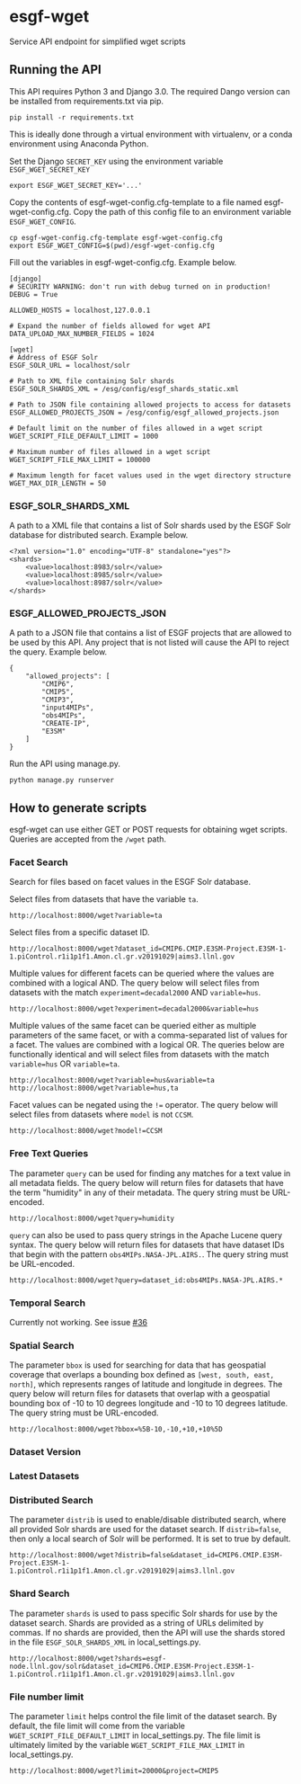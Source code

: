 # esgf-wget
Service API endpoint for simplified wget scripts

## Running the API
This API requires Python 3 and Django 3.0.  The required Dango version can be installed from requirements.txt via pip.
```
pip install -r requirements.txt
```
This is ideally done through a virtual environment with virtualenv, or a conda environment using Anaconda Python.

Set the Django `SECRET_KEY` using the environment variable `ESGF_WGET_SECRET_KEY`
```
export ESGF_WGET_SECRET_KEY='...'
```

Copy the contents of esgf-wget-config.cfg-template to a file named esgf-wget-config.cfg.  Copy the path of this config file to an environment variable `ESGF_WGET_CONFIG`.
```
cp esgf-wget-config.cfg-template esgf-wget-config.cfg
export ESGF_WGET_CONFIG=$(pwd)/esgf-wget-config.cfg
```

Fill out the variables in esgf-wget-config.cfg.  Example below.
```
[django]
# SECURITY WARNING: don't run with debug turned on in production!
DEBUG = True

ALLOWED_HOSTS = localhost,127.0.0.1

# Expand the number of fields allowed for wget API
DATA_UPLOAD_MAX_NUMBER_FIELDS = 1024

[wget]
# Address of ESGF Solr
ESGF_SOLR_URL = localhost/solr

# Path to XML file containing Solr shards
ESGF_SOLR_SHARDS_XML = /esg/config/esgf_shards_static.xml

# Path to JSON file containing allowed projects to access for datasets
ESGF_ALLOWED_PROJECTS_JSON = /esg/config/esgf_allowed_projects.json

# Default limit on the number of files allowed in a wget script
WGET_SCRIPT_FILE_DEFAULT_LIMIT = 1000

# Maximum number of files allowed in a wget script
WGET_SCRIPT_FILE_MAX_LIMIT = 100000

# Maximum length for facet values used in the wget directory structure
WGET_MAX_DIR_LENGTH = 50
```
### ESGF_SOLR_SHARDS_XML
A path to a XML file that contains a list of Solr shards used by the ESGF Solr database for distributed search.  Example below.
```
<?xml version="1.0" encoding="UTF-8" standalone="yes"?>
<shards>
    <value>localhost:8983/solr</value>
    <value>localhost:8985/solr</value>
    <value>localhost:8987/solr</value>
</shards>
```

### ESGF_ALLOWED_PROJECTS_JSON
A path to a JSON file that contains a list of ESGF projects that are allowed to be used by this API.  Any project that is not listed will cause the API to reject the query.  Example below.
```
{
    "allowed_projects": [
        "CMIP6", 
        "CMIP5", 
        "CMIP3", 
        "input4MIPs", 
        "obs4MIPs", 
        "CREATE-IP", 
        "E3SM"
    ]
}
```

Run the API using manage.py.
```
python manage.py runserver
```
## How to generate scripts

esgf-wget can use either GET or POST requests for obtaining wget scripts.  Queries are accepted from the `/wget` path.

### Facet Search
Search for files based on facet values in the ESGF Solr database.

Select files from datasets that have the variable `ta`.
```
http://localhost:8000/wget?variable=ta
```
Select files from a specific dataset ID.
```
http://localhost:8000/wget?dataset_id=CMIP6.CMIP.E3SM-Project.E3SM-1-1.piControl.r1i1p1f1.Amon.cl.gr.v20191029|aims3.llnl.gov
```
Multiple values for different facets can be queried where the values are combined with a logical AND.  The query below will select files from datasets with the match `experiment=decadal2000` AND `variable=hus`.
```
http://localhost:8000/wget?experiment=decadal2000&variable=hus
```
Multiple values of the same facet can be queried either as multiple parameters of the same facet, or with a comma-separated list of values for a facet. The values are combined with a logical OR.  The queries below are functionally identical and will select files from datasets with the match `variable=hus` OR `variable=ta`.
```
http://localhost:8000/wget?variable=hus&variable=ta
http://localhost:8000/wget?variable=hus,ta
```
Facet values can be negated using the `!=` operator.  The query below will select files from datasets where `model` is not `CCSM`.
```
http://localhost:8000/wget?model!=CCSM
```

### Free Text Queries
The parameter `query` can be used for finding any matches for a text value in all metadata fields.  The query below will return files for datasets that have the term "humidity" in any of their metadata.  The query string must be URL-encoded.
```
http://localhost:8000/wget?query=humidity
```
`query` can also be used to pass query strings in the Apache Lucene query syntax.  The query below will return files for datasets that have dataset IDs that begin with the pattern `obs4MIPs.NASA-JPL.AIRS.`.  The query string must be URL-encoded.
```
http://localhost:8000/wget?query=dataset_id:obs4MIPs.NASA-JPL.AIRS.*
```

### Temporal Search
Currently not working.  See issue [#36](https://github.com/ESGF/esgf-wget/issues/36)

### Spatial Search
The parameter `bbox` is used for searching for data that has geospatial coverage that overlaps a bounding box defined as `[west, south, east, north]`, which represents ranges of latitude and longitude in degrees.  The query below will return files for datasets that overlap with a geospatial bounding box of -10 to 10 degrees longitude and -10 to 10 degrees latitude.  The query string must be URL-encoded.
```
http://localhost:8000/wget?bbox=%5B-10,-10,+10,+10%5D
```

### Dataset Version

### Latest Datasets


### Distributed Search
The parameter `distrib` is used to enable/disable distributed search, where all provided Solr shards are used for the dataset search.  If `distrib=false`, then only a local search of Solr will be performed.  It is set to true by default.
```
http://localhost:8000/wget?distrib=false&dataset_id=CMIP6.CMIP.E3SM-Project.E3SM-1-1.piControl.r1i1p1f1.Amon.cl.gr.v20191029|aims3.llnl.gov
```

### Shard Search
The parameter `shards` is used to pass specific Solr shards for use by the dataset search.  Shards are provided as a string of URLs delimited by commas.  If no shards are provided, then the API will use the shards stored in the file `ESGF_SOLR_SHARDS_XML` in local_settings.py.
```
http://localhost:8000/wget?shards=esgf-node.llnl.gov/solr&dataset_id=CMIP6.CMIP.E3SM-Project.E3SM-1-1.piControl.r1i1p1f1.Amon.cl.gr.v20191029|aims3.llnl.gov
```

### File number limit
The parameter `limit` helps control the file limit of the dataset search.  By default, the file limit will come from the variable `WGET_SCRIPT_FILE_DEFAULT_LIMIT` in local_settings.py.  The file limit is ultimately limited by the variable `WGET_SCRIPT_FILE_MAX_LIMIT` in local_settings.py.
```
http://localhost:8000/wget?limit=20000&project=CMIP5
```